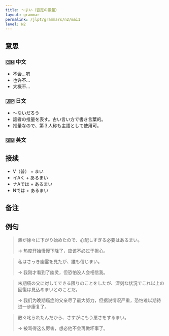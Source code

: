 ```yaml
---
title: 〜まい（否定の推量）
layout: grammar
permalink: /jlpt/grammars/n2/mai1
level: N2
---
```


## 意思

### 🇨🇳 中文

- 不会…吧
- 也许不…
- 大概不…

### 🇯🇵 日文

- ～ないだろう
- 話者の推量を表す。古い言い方で書き言葉的。
- 推量なので、第３人称も主語として使用可。

### 🇬🇧 英文


## 接续

- V（普） + まい
- イAく + あるまい
- ナAでは + あるまい
- Nでは + あるまい

## 备注


## 例句

> 熱が徐々に下がり始めたので、心配しすぎる必要はあるまい。
>
> → 热度开始慢慢下降了，应该不必过于担心。

> 私はさっき幽霊を見たが、誰も信じまい。
>
> → 我刚才看到了幽灵，但恐怕没人会相信我。

> 末期癌の父に対してできる限りのことをしたが、深刻な状況でこれ以上の回復は見込めまいとのことだ。
>
> → 我们为晚期癌症的父亲尽了最大努力，但据说情况严重，恐怕难以期待进一步康复了。

> 散々叱られたんだから、さすがにもう悪さをするまい。
>
> → 被骂得这么厉害，想必他不会再做坏事了。

